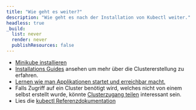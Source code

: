 ```yaml
---
title: "Wie geht es weiter?"
description: "Wie geht es nach der Installation von Kubectl weiter."
headless: true
_build:
  list: never
  render: never
  publishResources: false
---
```


* [Minikube installieren](https://minikube.sigs.k8s.io/docs/start/)
* [Installations Guides](/docs/setup/) ansehen um mehr über die Clustererstellung zu erfahren.
* [Lernen wie man Applikationen startet und erreichbar macht.](/docs/tasks/access-application-cluster/service-access-application-cluster/)
* Falls Zugriff auf ein Cluster benötigt wird, welches nicht von einem selbst erstellt wurde, könnte 
  [Clusterzugang teilen](/docs/tasks/access-application-cluster/configure-access-multiple-clusters/) interessant sein.
* Lies die [kubectl Referenzdokumentation](/docs/reference/kubectl/kubectl/)
